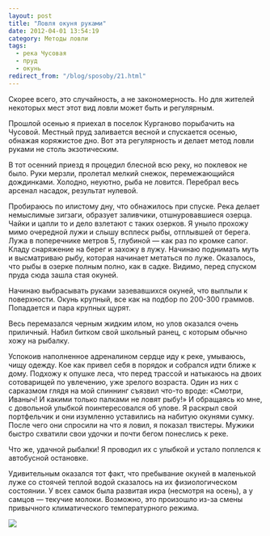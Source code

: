 ```yaml
---
layout: post
title: "Ловля окуня руками"
date: 2012-04-01 13:54:19
category: Методы ловли
tags:
  - река Чусовая
  - пруд
  - окунь
redirect_from: "/blog/sposoby/21.html"
---
```

Скорее всего, это случайность, а не закономерность. Но для жителей
некоторых мест этот вид ловли может быть и регулярным.

Прошлой осенью я приехал в поселок Курганово порыбачить на Чусовой. Местный
пруд заливается весной и спускается осенью, обнажая коряжистое дно. Вот
эта регулярность и делает метод ловли руками не столь экзотическим.

В тот осенний приезд я процедил блесной всю реку, но поклевок не было.
Руки мерзли, пролетал мелкий снежок, перемежающийся дождинками. Холодно,
неуютно, рыба не ловится. Перебрал весь арсенал насадок, результат
нулевой.

Пробираюсь по илистому дну, что обнажилось при спуске. Река делает
немыслимые зигзаги, образует заливчики, отшнуровавшиеся озерца. Чайки и
цапли то и дело взлетают с таких озерков. Я уныло прохожу мимо очередной
лужи и слышу всплеск рыбы, отплывшей от берега. Лужа в поперечнике
метров 5, глубиной — как раз по кромке сапог. Кладу снаряжение на берег
и захожу в лужу. Начинаю поднимать муть и высматриваю рыбу, которая
начинает метаться по луже. Оказалось, что рыбы в озерке полным полно,
как в садке. Видимо, перед спуском пруда сюда зашла стая окуней.

Начинаю выбрасывать руками зазевавшихся окуней, что выплыли к
поверхности. Окунь крупный, все как на подбор по 200-300 граммов.
Попадается и пара крупных щурят.

Весь перемазался черным жидким илом, но улов оказался очень приличный.
Набил битком свой школьный ранец, с которым обычно хожу на рыбалку.

Успокоив наполненное адреналином сердце иду к реке, умываюсь, чищу
одежду. Кое как привел себя в порядок и собрался идти ближе к дому.
Подхожу к опушке леса, что перед трассой и натыкаюсь на двоих
сотоварищей по увлечению, уже зрелого возраста. Один из них с сарказмом
глядя на мой спиннинг съязвил что-то вроде: «Смотри, Иваныч! И какими
только палками не ловят рыбу!» И обращаясь ко мне, с довольной улыбкой
поинтересовался об улове. Я раскрыл свой портфельчик и они изумленно
уставились на набитую окунями сумку. После чего они спросили на что я
ловил, я показал твистеры. Мужики быстро схватили свои удочки и почти
бегом понеслись к реке.

Что же, удачной рыбалки! Я проводил их с улыбкой и устало поплелся к
автобусной остановке.

Удивительным оказался тот факт, что пребывание окуней в маленькой луже
со стоячей теплой водой сказалось на их физиологическом состоянии. У
всех самок была развитая икра (несмотря на осень), а у самцов — текучие
молоки. Возможно, это произошло из-за смены привычного климатического
температурного режима.

![](http://fishingguru.ru/uploads/images/00/00/01/2012/04/01/a0a94f.jpg)

